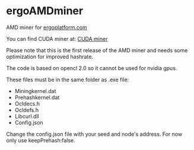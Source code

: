 # ergoAMDminer
AMD miner for [ergoplatform.com](ergoplatform.com)

You can find CUDA miner at:  [CUDA miner](https://github.com/ergoplatform/Autolykos-GPU-miner/tree/master/secp256k1)

Please note that this is the first release of the AMD miner and needs some optimization for improved hashrate.

The code is based on opencl 2.0 so it cannot be used for nvidia gpus.

These files must be in the same folder as .exe file:
  * Miningkernel.dat
  * Prehashkernel.dat
  * Ocldecs.h
  * Ocldefs.h
  * Libcurl.dll
  * Config.json
  
 Change the config.json file with your seed and node's address. For now only use keepPrehash:false.
 
